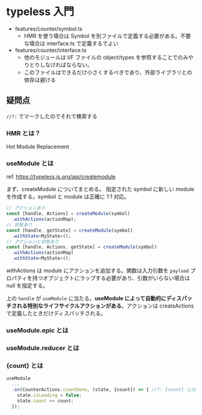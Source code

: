 # typeless 入門

* features/counter/symbol.ts
    * HMR を使う場合は Symbol を別ファイルで定義する必要がある。不要な場合は interface.ts で定義するでよい
* features/counter/interface.ts
    * 他のモジュールは I/F ファイルの object/types を参照することでのみやりとりしなければならない。
    * このファイルはできるだけ小さくするべきであり、外部ライブラリとの依存は避ける

## 疑問点
`//?:` でマークしたのでそれで検索する

### HMR とは？
Hot Module Replacement

### useModule とは
ref. https://typeless.js.org/api/createmodule

まず、createModule についてまとめる。 指定された symbol に新しい module を作成する。symbol と module は正確に 1:1 対応。 

```ts
// アクションあり
const [handle, Actions] = createModule(symbol)
  .withActions(actionMap);
// 状態あり
const [handle, getState] = createModule(symbol)
  .withState<MyState>();
// アクションと状態あり
const [handle, Actions, getState] = createModule(symbol)
  .withActions(actionMap)
  .withState<MyState>();
```

withActions は module にアクションを追加する。関数は入力引数を `payload` プロパティを持つオブジェクトにラップする必要があり、引数がいらない場合は null を指定する。

上の `handle` が `useModule` に当たる。**useModule によって自動的にディスパッチされる特別なライフサイクルアクションがある**。アクションは createActions で定義したときだけディスパッチされる。

### useModule.epic とは

### useModule.reducer とは

### {count} とは

```ts
useModule
  ...
  .on(CounterActions.countDone, (state, {count}) => { //?: {count} とは
    state.isLoading = false;
    state.count += count;
  });
```